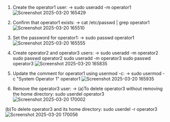 1. Create the operator1 user: -> sudo useradd -m operator1
![Screenshot 2025-03-20 165429](https://github.com/user-attachments/assets/79e30cb0-e1b9-4e23-9b7d-90b6091284dd)

2. Confirm that operator1 exists: -> cat /etc/passwd | grep operator1
![Screenshot 2025-03-20 165510](https://github.com/user-attachments/assets/62e8e4e2-5650-4c3c-b79a-31ea5a7e2d37)

3. Set the password for operator1: -> sudo passwd operator1
![Screenshot 2025-03-20 165555](https://github.com/user-attachments/assets/c58524c4-e488-47f9-ac3e-d6f3482ca4d4)

4. Create operator2 and operator3 users: -> sudo useradd -m operator2 sudo passwd operator2 sudo useradd -m operator3 sudo passwd operator3
![Screenshot 2025-03-20 165835](https://github.com/user-attachments/assets/007978eb-feda-4297-9aa6-111f1454b3e9)

5. Update the comment for operator1 using usermod -c: -> sudo usermod -c "System Operator 1" operator1
![Screenshot 2025-03-20 165935](https://github.com/user-attachments/assets/c69831f5-4e35-4b79-a374-1e9c32876157)

6. Remove the operator3 user: -> (a)To delete operator3 without removing the home directory: sudo userdel operator3
![Screenshot 2025-03-20 170002](https://github.com/user-attachments/assets/769a0147-8f91-455a-90aa-73b68129066f)

(b)To delete operator3 and its home directory: sudo userdel -r operator3
![Screenshot 2025-03-20 170056](https://github.com/user-attachments/assets/0a5381c9-2b70-4817-ade0-c65e52bedc66)
